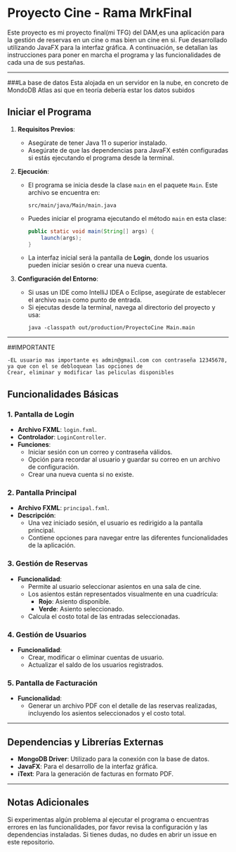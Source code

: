 # Proyecto Cine - Rama MrkFinal

Este proyecto es mi proyecto final(mi TFG) del DAM,es una aplicación para la gestión de reservas en un cine o mas bien un cine en si. Fue desarrollado utilizando JavaFX para la interfaz gráfica. A continuación, se detallan las instrucciones para poner en marcha el programa y las funcionalidades de cada una de sus pestañas.

---

###La base de datos
Esta alojada en un servidor en la nube, en concreto de MondoDB Atlas asi que en teoría debería estar los datos subidos

## Iniciar el Programa

1. **Requisitos Previos**:
   - Asegúrate de tener Java 11 o superior instalado.
   - Asegúrate de que las dependencias para JavaFX estén configuradas si estás ejecutando el programa desde la terminal.

2. **Ejecución**:
   - El programa se inicia desde la clase `main` en el paquete `Main`. Este archivo se encuentra en:
     ```
     src/main/java/Main/main.java
     ```
   - Puedes iniciar el programa ejecutando el método `main` en esta clase:
     ```java
     public static void main(String[] args) {
         launch(args);
     }
     ```

   - La interfaz inicial será la pantalla de **Login**, donde los usuarios pueden iniciar sesión o crear una nueva cuenta.

3. **Configuración del Entorno**:
   - Si usas un IDE como IntelliJ IDEA o Eclipse, asegúrate de establecer el archivo `main` como punto de entrada.
   - Si ejecutas desde la terminal, navega al directorio del proyecto y usa:
     ```
     java -classpath out/production/ProyectoCine Main.main
     ```

---

##IMPORTANTE

	-EL usuario mas importante es admin@gmail.com con contraseña 12345678, ya que con el se debloquean las opciones de
	Crear, eliminar y modificar las peliculas disponibles

## Funcionalidades Básicas

### 1. **Pantalla de Login**
   - **Archivo FXML**: `login.fxml`.
   - **Controlador**: `LoginController`.
   - **Funciones**:
     - Iniciar sesión con un correo y contraseña válidos.
     - Opción para recordar al usuario y guardar su correo en un archivo de configuración.
     - Crear una nueva cuenta si no existe.

### 2. **Pantalla Principal**
   - **Archivo FXML**: `principal.fxml`.
   - **Descripción**:
     - Una vez iniciado sesión, el usuario es redirigido a la pantalla principal.
     - Contiene opciones para navegar entre las diferentes funcionalidades de la aplicación.

### 3. **Gestión de Reservas**
   - **Funcionalidad**:
     - Permite al usuario seleccionar asientos en una sala de cine.
     - Los asientos están representados visualmente en una cuadrícula:
       - **Rojo**: Asiento disponible.
       - **Verde**: Asiento seleccionado.
     - Calcula el costo total de las entradas seleccionadas.

### 4. **Gestión de Usuarios**
   - **Funcionalidad**:
     - Crear, modificar o eliminar cuentas de usuario.
     - Actualizar el saldo de los usuarios registrados.

### 5. **Pantalla de Facturación**
   - **Funcionalidad**:
     - Generar un archivo PDF con el detalle de las reservas realizadas, incluyendo los asientos seleccionados y el costo total.

---

## Dependencias y Librerías Externas

- **MongoDB Driver**: Utilizado para la conexión con la base de datos.
- **JavaFX**: Para el desarrollo de la interfaz gráfica.
- **iText**: Para la generación de facturas en formato PDF.

---

## Notas Adicionales

Si experimentas algún problema al ejecutar el programa o encuentras errores en las funcionalidades, por favor revisa la configuración y las dependencias instaladas. Si tienes dudas, no dudes en abrir un issue en este repositorio.
